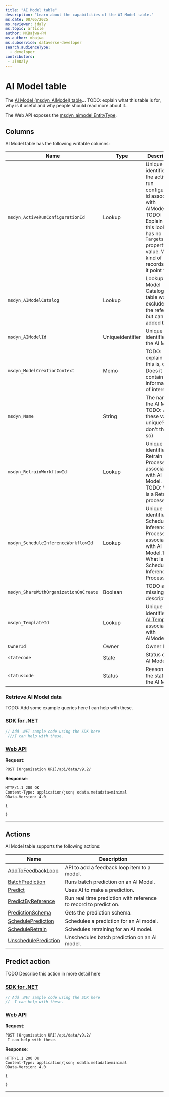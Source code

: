 ```yaml
---
title: "AI Model table"
description: "Learn about the capabilities of the AI Model table."
ms.date: 08/05/2025
ms.reviewer: jdaly
ms.topic: article
author: MKBajwa-PM
ms.author: mbajwa
ms.subservice: dataverse-developer
search.audienceType: 
  - developer
contributors:
 - JimDaly
---
```

# AI Model table

The [AI Model (msdyn_AIModel) table](reference/entities/msdyn_aimodel.md)... TODO: explain what this table is for, why is it useful and why people should read more about it..

The Web API exposes the [msdyn_aimodel EntityType](xref:Microsoft.Dynamics.CRM.msdyn_aimodel).

## Columns

AI Model table has the following writable columns:

<!-- Writable columns are usually the most interesting ones -->

|Name|Type|Description|
|---|---|---|
|`msdyn_ActiveRunConfigurationId`|Lookup| Unique identifier for the active run configuration id associated with AIModel.  TODO: Explain why this look up has no `Targets` property value. Which kind of records does it point to?|
|`msdyn_AIModelCatalog`|Lookup|Lookup to AI Model Catalog this table was excluded in the reference but can be added back.|
|`msdyn_AIModelId`|Uniqueidentifier|Unique identifier for the AI Model|
|`msdyn_ModelCreationContext`|Memo|TODO: explain what this is, or not. Does it contain information of interest?|
|`msdyn_Name`|String|The name of the AI Model. TODO: Are these values unique? (I don't think so)|
|`msdyn_RetrainWorkflowId`|Lookup|Unique identifier for Retrain Process associated with AI Model. TODO: What is a Retrain process?|
|`msdyn_ScheduleInferenceWorkflowId`|Lookup|Unique identifier for Schedule Inference Process associated with AI Model.TODO: What is a Schedule Inference Process? |
|`msdyn_ShareWithOrganizationOnCreate`|Boolean|TODO add missing description?|
|`msdyn_TemplateId`|Lookup|Unique identifier for [AI Template](reference/entities/msdyn_aitemplate.md) associated with AIModel.|
|`OwnerId`|Owner|Owner Id|
|`statecode`|State|Status of the AI Model|
|`statuscode`|Status|Reason for the status of the AI Model|

### Retrieve AI Model data

TODO: Add some example queries here  I can help with these.

### [SDK for .NET](#tab/sdk)

```csharp
// Add .NET sample code using the SDK here
 ///I can help with these.
```

### [Web API](#tab/webapi)

**Request**:
```http
POST [Organization URI]/api/data/v9.2/
```

**Response**:
```http
HTTP/1.1 200 OK  
Content-Type: application/json; odata.metadata=minimal  
OData-Version: 4.0  

{
  
}
```

---

## Actions

AI Model table supports the following actions:

|Name|Description|
|---|---|
|[AddToFeedbackLoop](xref:Microsoft.Dynamics.CRM.AddToFeedbackLoop)|API to add a feedback loop item to a model.|
|[BatchPrediction](xref:Microsoft.Dynamics.CRM.BatchPrediction)|Runs batch prediction on an AI Model.|
|[Predict](xref:Microsoft.Dynamics.CRM.Predict)|Uses AI to make a prediction.|
|[PredictByReference](xref:Microsoft.Dynamics.CRM.PredictByReference)|Run real time prediction with reference to record to predict on.|
|[PredictionSchema](xref:Microsoft.Dynamics.CRM.PredictionSchema)|Gets the prediction schema.|
|[SchedulePrediction](xref:Microsoft.Dynamics.CRM.SchedulePrediction)|Schedules a prediction for an AI model.|
|[ScheduleRetrain](xref:Microsoft.Dynamics.CRM.ScheduleRetrain)|Schedules retraining for an AI model.|
|[UnschedulePrediction](xref:Microsoft.Dynamics.CRM.UnschedulePrediction)|Unschedules batch prediction on an AI model.|


## Predict action

TODO Describe this action in more detail here

### [SDK for .NET](#tab/sdk)

```csharp
// Add .NET sample code using the SDK here
//  I can help with these.
```

### [Web API](#tab/webapi)

**Request**:
```http
POST [Organization URI]/api/data/v9.2/
 I can help with these.
```

**Response**:
```http
HTTP/1.1 200 OK  
Content-Type: application/json; odata.metadata=minimal  
OData-Version: 4.0  

{
  
}
```

---